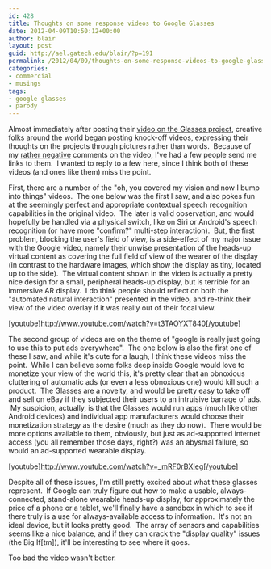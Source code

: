 ```yaml
---
id: 428
title: Thoughts on some response videos to Google Glasses
date: 2012-04-09T10:50:12+00:00
author: blair
layout: post
guid: http://ael.gatech.edu/blair/?p=191
permalink: /2012/04/09/thoughts-on-some-response-videos-to-google-glasses/
categories:
- commercial
- musings
tags:
- google glasses
- parody
---
```


Almost immediately after posting their [video on the Glasses project](https://plus.google.com/u/0/111626127367496192147/posts), creative folks around the world began posting knock-off videos, expressing their thoughts on the projects through pictures rather than words.  Because of my [rather negative](http://ael.gatech.edu/blair/2012/04/05/185/) comments on the video, I've had a few people send me links to them.  I wanted to reply to a few here, since I think both of these videos (and ones like them) miss the point.

First, there are a number of the "oh, you covered my vision and now I bump into things" videos.  The one below was the first I saw, and also pokes fun at the seemingly perfect and appropriate contextual speech recognition capabilities in the original video.  The later is valid observation, and would hopefully be handled via a physical switch, like on Siri or Android's speech recognition (or have more "confirm?" multi-step interaction).  But, the first problem, blocking the user's field of view, is a side-effect of my major issue with the Google video, namely their unwise presentation of the heads-up virtual content as covering the full field of view of the wearer of the display (in contrast to the hardware images, which show the display as tiny, located up to the side).  The virtual content shown in the video is actually a pretty nice design for a small, peripheral heads-up display, but is terrible for an immersive AR display.  I do think people should reflect on both the "automated natural interaction" presented in the video, and re-think their view of the video overlay if it was really out of their focal view.

[youtube]http://www.youtube.com/watch?v=t3TAOYXT840[/youtube]

The second group of videos are on the theme of "google is really just going to use this to put ads everywhere".  The one below is also the first one of these I saw, and while it's cute for a laugh, I think these videos miss the point.  While I can believe some folks deep inside Google would love to monetize your view of the world this, it's pretty clear that an obnoxious cluttering of automatic ads (or even a less obnoxious one) would kill such a product.  The Glasses are a novelty, and would be pretty easy to take off and sell on eBay if they subjected their users to an intruisive barrage of ads.  My suspicion, actually, is that the Glasses would run apps (much like other Android devices) and individual app manufacturers would choose their monetization strategy as the desire (much as they do now).  There would be more options available to them, obviously, but just as ad-supported internet access (you all remember those days, right?) was an abysmal failure, so would an ad-supported wearable display.

[youtube]http://www.youtube.com/watch?v=_mRF0rBXIeg[/youtube]

Despite all of these issues, I'm still pretty excited about what these glasses represent.  If Google can truly figure out how to make a usable, always-connected, stand-alone wearable heads-up display, for approximately the price of a phone or a tablet, we'll finally have a sandbox in which to see if there truly is a use for always-available access to information.  It's not an ideal device, but it looks pretty good.  The array of sensors and capabilities seems like a nice balance, and if they can crack the "display quality" issues (the Big If[tm]), it'll be interesting to see where it goes.

Too bad the video wasn't better.
